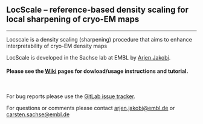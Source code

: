 ## LocScale – reference-based density scaling for local sharpening of cryo-EM maps
---

Locscale is a density scaling (sharpening) procedure that aims to enhance interpretability of cryo-EM density maps  
  
LocScale is developed in the Sachse lab at EMBL by [Arjen Jakobi](@jakobi).
<br>   
<!---
[//]: # (##### [__LocRes__](https://git.embl.de/jakobi/LocScale/wikis/LocRes)   - local resolution estimation based on windowed FSC calculation)

[//]: # (##### [__LocScale__](https://git.embl.de/jakobi/LocScale/wikis/LocScale) - local sharpening based on reference-based amplitude scaling)

[//]: # ([__LocFSC__](https://git.embl.de/jakobi/LocScale/wikis/home/LocFSC)   - local model validation based on FSC<sub>ref</sub> calculations) 
-->


#### Please see the [__Wiki__](https://git.embl.de/jakobi/LocScale/wikis/home) pages for dowload/usage instructions and tutorial.  

<br>  

For bug reports please use the [GitLab issue tracker](https://git.embl.de/jakobi/LocScale/issues).
  
For questions or comments please contact <arjen.jakobi@embl.de> or <carsten.sachse@embl.de>